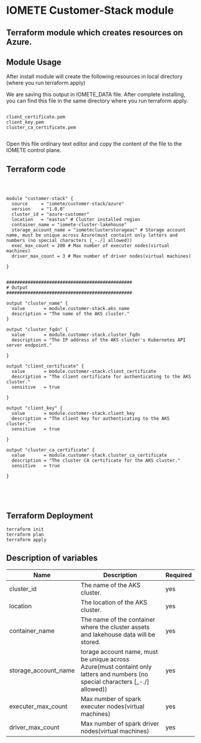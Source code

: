# IOMETE Customer-Stack module

## Terraform module which creates resources on Azure.
 

## Module Usage

After install module will create the following resources in local directory (where you run terraform apply)

We are saving this output in IOMETE_DATA file. After complete installing, you can find this file in the same directory where you run terraform apply.

```shell

client_certificate.pem
client_key.pem
cluster_ca_certificate.pem


```
Open this file ordinary text editor and copy the content of the file to the IOMETE control plane.

## Terraform code

```hcl

 
 
module "customer-stack" {
  source     = "iomete/customer-stack/azure"
  version    = "1.0.0"
  cluster_id = "azure-customer"
  location   = "eastus" # Cluster installed region
  container_name = "iomete-cluster-lakehouse"
  storage_account_name = "iometeclusterstorageac" # Storage account name, must be unique across Azure(must containt only latters and numbers (no special characters [_-./] allowed))
  exec_max_count = 200 # Max number of executer nodes(virtual machines)
  driver_max_count = 3 # Max number of driver nodes(virtual machines)

}


###############################################
# Output
###############################################

output "cluster_name" {
  value       = module.customer-stack.aks_name
  description = "The name of the AKS cluster."
}

output "cluster_fqdn" {
  value       = module.customer-stack.cluster_fqdn
  description = "The IP address of the AKS cluster's Kubernetes API server endpoint."

}

output "client_certificate" {
  value       = module.customer-stack.client_certificate
  description = "The client certificate for authenticating to the AKS cluster."
  sensitive   = true

}

output "client_key" {
  value       = module.customer-stack.client_key
  description = "The client key for authenticating to the AKS cluster."
  sensitive   = true

}

output "cluster_ca_certificate" {
  value       = module.customer-stack.cluster_ca_certificate
  description = "The cluster CA certificate for the AKS cluster."
  sensitive   = true

}



  
```

## Terraform Deployment

```shell
terraform init
terraform plan
terraform apply
```

## Description of variables

| Name | Description | Required |
| --- | --- | --- |
| cluster_id | The name of the AKS cluster. | yes |
| location | The location of the AKS cluster. | yes |
| container_name | The name of the container where the cluster assets and lakehouse data will be stored. | yes |
| storage_account_name | torage account name, must be unique across Azure(must containt only latters and numbers (no special characters [_-./] allowed)) | yes |
| executer_max_count | Max number of spark executer nodes(virtual machines) | yes |
| driver_max_count | Max number of spark driver nodes(virtual machines) | yes |

